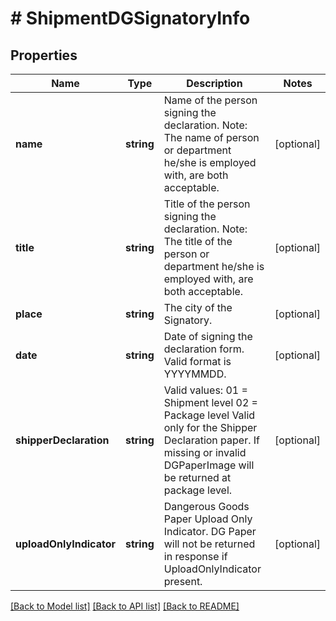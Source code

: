 # # ShipmentDGSignatoryInfo

## Properties

Name | Type | Description | Notes
------------ | ------------- | ------------- | -------------
**name** | **string** | Name of the person signing the declaration.   Note: The name of person or department he/she is employed with, are both acceptable. | [optional]
**title** | **string** | Title of the person signing the declaration. Note: The title of the person or department he/she is employed with, are both acceptable. | [optional]
**place** | **string** | The city of the Signatory. | [optional]
**date** | **string** | Date of signing the declaration form.  Valid format is YYYYMMDD. | [optional]
**shipperDeclaration** | **string** | Valid values: 01 &#x3D; Shipment level 02 &#x3D; Package level                                              Valid only for the Shipper Declaration paper. If missing or invalid DGPaperImage will be returned at package level. | [optional]
**uploadOnlyIndicator** | **string** | Dangerous Goods Paper Upload Only Indicator. DG Paper will not be returned in response if UploadOnlyIndicator present. | [optional]

[[Back to Model list]](../../README.md#models) [[Back to API list]](../../README.md#endpoints) [[Back to README]](../../README.md)
